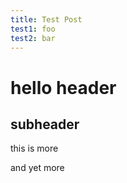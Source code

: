 ```yaml
---
title: Test Post
test1: foo
test2: bar
---
```


hello header
====

subheader
---

this is more

and yet more